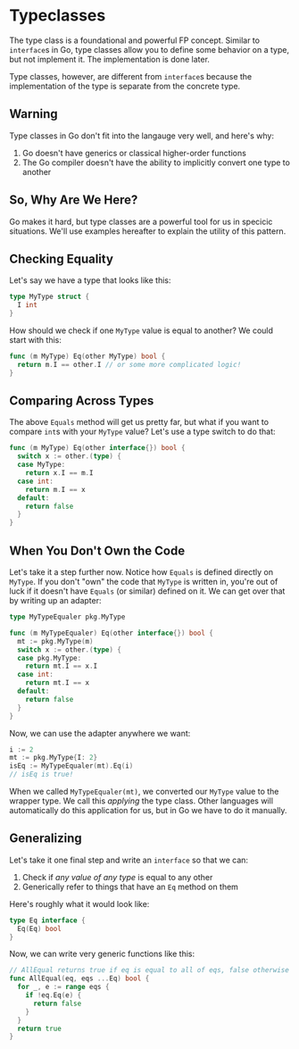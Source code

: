 # Typeclasses

The type class is a foundational and powerful FP concept. Similar to `interface`s in Go, type classes allow you to define some behavior on a type, but not implement it. The implementation is done later.

Type classes, however, are different from `interface`s because the implementation of the type is separate from the concrete type.

## Warning

Type classes in Go don't fit into the langauge very well, and here's why:

1. Go doesn't have generics or classical higher-order functions
2. The Go compiler doesn't have the ability to implicitly convert one type to another

## So, Why Are We Here?

Go makes it hard, but type classes are a powerful tool for us in specicic situations. We'll use examples hereafter to explain the utility of this pattern.

## Checking Equality

Let's say we have a type that looks like this:

```go
type MyType struct {
  I int
}
```

How should we check if one `MyType` value is equal to another? We could start with this:

```go
func (m MyType) Eq(other MyType) bool {
  return m.I == other.I // or some more complicated logic!
}
```

## Comparing Across Types

The above `Equals` method will get us pretty far, but what if you want to compare `int`s with your `MyType` value? Let's use a type switch to do that:

```go
func (m MyType) Eq(other interface{}) bool {
  switch x := other.(type) {
  case MyType:
    return x.I == m.I
  case int:
    return m.I == x
  default:
    return false
  }
}
```

## When You Don't Own the Code

Let's take it a step further now. Notice how `Equals` is defined directly on `MyType`. If you don't "own" the code that `MyType` is written in, you're out of luck if it doesn't have `Equals` (or similar) defined on it. We can get over that by writing up an adapter:

```go
type MyTypeEqualer pkg.MyType

func (m MyTypeEqualer) Eq(other interface{}) bool {
  mt := pkg.MyType(m)
  switch x := other.(type) {
  case pkg.MyType:
    return mt.I == x.I
  case int:
    return mt.I == x
  default:
    return false
  }
}
```

Now, we can use the adapter anywhere we want:

```go
i := 2
mt := pkg.MyType{I: 2}
isEq := MyTypeEqualer(mt).Eq(i)
// isEq is true!
```

When we called `MyTypeEqualer(mt)`, we converted our `MyType` value to the wrapper type. We call this _applying_ the type class. Other languages will automatically do this application for us, but in Go we have to do it manually.

## Generalizing

Let's take it one final step and write an `interface` so that we can:

1. Check if _any value of any type_ is equal to any other
2. Generically refer to things that have an `Eq` method on them

Here's roughly what it would look like:

```go
type Eq interface {
  Eq(Eq) bool
}
```

Now, we can write very generic functions like this:

```go
// AllEqual returns true if eq is equal to all of eqs, false otherwise
func AllEqual(eq, eqs ...Eq) bool {
  for _, e := range eqs {
    if !eq.Eq(e) {
      return false
    }
  }
  return true
}
```
